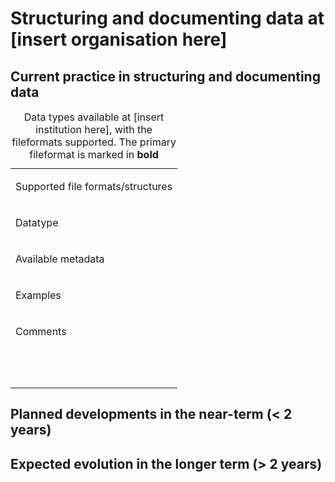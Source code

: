 Structuring and documenting data at \[insert organisation here\]
================================================================

Current practice in structuring and documenting data
----------------------------------------------------

<table><caption>Data types available at [insert institution here], with the fileformats supported. The primary fileformat is marked in <strong>bold</strong></caption><colgroup><col style="width: 100%" /></colgroup><tbody><tr class="odd"><td><p>Supported file formats/structures</p></td></tr><tr class="even"><td><p>Datatype</p></td></tr><tr class="odd"><td><p>Available metadata</p></td></tr><tr class="even"><td><p>Examples</p></td></tr><tr class="odd"><td><p>Comments</p></td></tr><tr class="even"><td></td></tr><tr class="odd"><td></td></tr><tr class="even"><td></td></tr><tr class="odd"><td></td></tr><tr class="even"><td></td></tr><tr class="odd"><td></td></tr><tr class="even"><td></td></tr><tr class="odd"><td></td></tr><tr class="even"><td></td></tr><tr class="odd"><td></td></tr></tbody></table>

Planned developments in the near-term (&lt; 2 years)
----------------------------------------------------

Expected evolution in the longer term (&gt; 2 years)
----------------------------------------------------

